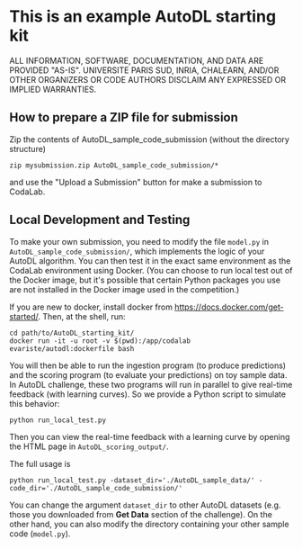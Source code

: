 This is an example AutoDL starting kit
======================================

ALL INFORMATION, SOFTWARE, DOCUMENTATION, AND DATA ARE PROVIDED "AS-IS".
UNIVERSITE PARIS SUD, INRIA, CHALEARN, AND/OR OTHER ORGANIZERS
OR CODE AUTHORS DISCLAIM ANY EXPRESSED OR IMPLIED WARRANTIES.

## 

## How to prepare a ZIP file for submission
Zip the contents of AutoDL_sample_code_submission (without the directory structure)
```
zip mysubmission.zip AutoDL_sample_code_submission/*
```
and use the "Upload a Submission" button for make a submission to CodaLab.


## Local Development and Testing

To make your own submission, you need to modify the file `model.py` in
`AutoDL_sample_code_submission/`, which implements the logic of your AutoDL
algorithm. You can then test it in the exact same environment as the CodaLab
environment using Docker. (You can choose to run local test out of the Docker
image, but it's possible that certain Python packages you use are not installed
in the Docker image used in the competition.)

If you are new to docker, install docker from https://docs.docker.com/get-started/.
Then, at the shell, run:
```
cd path/to/AutoDL_starting_kit/
docker run -it -u root -v $(pwd):/app/codalab evariste/autodl:dockerfile bash
```
You will then be able to run the ingestion program (to produce predictions) and
the scoring program (to evaluate your predictions) on toy sample data. In AutoDL
challenge, these two programs will run in parallel to give real-time feedback
(with learning curves). So we provide a Python script to simulate this behavior:
```
python run_local_test.py
```
Then you can view the real-time feedback with a learning curve by opening the
HTML page in `AutoDL_scoring_output/`.

The full usage is
```
python run_local_test.py -dataset_dir='./AutoDL_sample_data/' -code_dir='./AutoDL_sample_code_submission/'
```
You can change the argument `dataset_dir` to other AutoDL datasets (e.g. those
you downloaded from **Get Data** section of the challenge). On the other hand,
you can also modify the directory containing your other sample code
(`model.py`).
